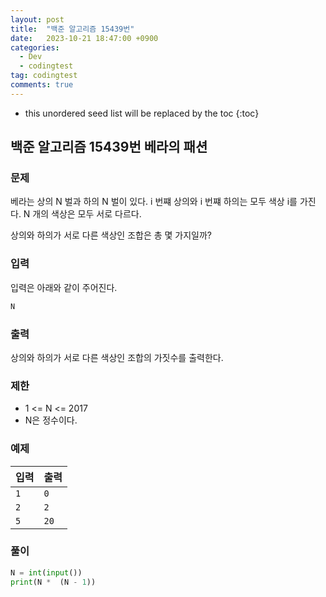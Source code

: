 ```yaml
---
layout: post
title:  "백준 알고리즘 15439번"
date:   2023-10-21 18:47:00 +0900
categories:
  - Dev
  - codingtest
tag: codingtest
comments: true
---
```


* this unordered seed list will be replaced by the toc
{:toc}

## 백준 알고리즘 15439번 베라의 패션

### 문제

베라는 상의 N 벌과 하의 N 벌이 있다. i 번쨰 상의와 i 번쨰 하의는 모두 색상 i를 가진다. N 개의 색상은 모두 서로 다르다.

상의와 하의가 서로 다른 색상인 조합은 총 몇 가지일까?

### 입력

입력은 아래와 같이 주어진다.

```py
N
```

### 출력

상의와 하의가 서로 다른 색상인 조합의 가짓수를 출력한다.

### 제한

- 1 <= N <= 2017
- N은 정수이다.

### 예제

| 입력 | 출력 |
| --- | --- |
| `1` | `0` |
| `2` | `2` |
| `5` | `20` |

### 풀이

```py
N = int(input())
print(N *  (N - 1))
```